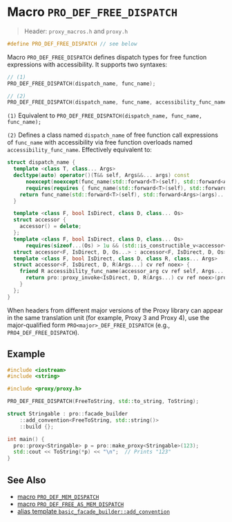 # Macro `PRO_DEF_FREE_DISPATCH`

> Header: `proxy_macros.h` and `proxy.h`

```cpp
#define PRO_DEF_FREE_DISPATCH // see below
```

Macro `PRO_DEF_FREE_DISPATCH` defines dispatch types for free function expressions with accessibility. It supports two syntaxes:

```cpp
// (1)
PRO_DEF_FREE_DISPATCH(dispatch_name, func_name);

// (2)
PRO_DEF_FREE_DISPATCH(dispatch_name, func_name, accessibility_func_name);
```

`(1)` Equivalent to `PRO_DEF_FREE_DISPATCH(dispatch_name, func_name, func_name);`

`(2)` Defines a class named `dispatch_name` of free function call expressions of `func_name` with accessibility via free function overloads named `accessibility_func_name`. Effectively equivalent to:

```cpp
struct dispatch_name {
  template <class T, class... Args>
  decltype(auto) operator()(T&& self, Args&&... args) const
      noexcept(noexcept(func_name(std::forward<T>(self), std::forward<Args>(args)...)))
      requires(requires { func_name(std::forward<T>(self), std::forward<Args>(args)...); }) {
    return func_name(std::forward<T>(self), std::forward<Args>(args)...);
  }

  template <class F, bool IsDirect, class D, class... Os>
  struct accessor {
    accessor() = delete;
  };
  template <class F, bool IsDirect, class D, class... Os>
      requires(sizeof...(Os) > 1u && (std::is_constructible_v<accessor<F, IsDirect, D, Os>> && ...))
  struct accessor<F, IsDirect, D, Os...> : accessor<F, IsDirect, D, Os>... {};
  template <class F, bool IsDirect, class D, class R, class... Args>
  struct accessor<F, IsDirect, D, R(Args...) cv ref noex> {
    friend R accessibility_func_name(accessor_arg cv ref self, Args... args) noex {
      return pro::proxy_invoke<IsDirect, D, R(Args...) cv ref noex>(pro::access_proxy<F>(std::forward<accessor_arg cv ref>(self)), std::forward<Args>(args)...);
    }
  };
}
```

When headers from different major versions of the Proxy library can appear in the same translation unit (for example, Proxy 3 and Proxy 4), use the major-qualified form `PRO<major>_DEF_FREE_DISPATCH` (e.g., `PRO4_DEF_FREE_DISPATCH`).

## Example

```cpp
#include <iostream>
#include <string>

#include <proxy/proxy.h>

PRO_DEF_FREE_DISPATCH(FreeToString, std::to_string, ToString);

struct Stringable : pro::facade_builder
    ::add_convention<FreeToString, std::string()>
    ::build {};

int main() {
  pro::proxy<Stringable> p = pro::make_proxy<Stringable>(123);
  std::cout << ToString(*p) << "\n";  // Prints "123"
}
```

## See Also

- [macro `PRO_DEF_MEM_DISPATCH`](PRO_DEF_MEM_DISPATCH.md)
- [macro `PRO_DEF_FREE_AS_MEM_DISPATCH`](PRO_DEF_FREE_AS_MEM_DISPATCH.md)
- [alias template `basic_facade_builder::add_convention`](basic_facade_builder/add_convention.md)
